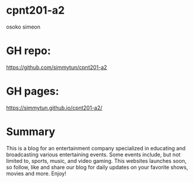 # cpnt201-a2
osoko simeon

# GH repo: 
https://github.com/simmytun/cpnt201-a2

# GH pages:
https://simmytun.github.io/cpnt201-a2/

# Summary
This is a blog for an entertainment company specialized in educating and broadcasting various entertaining events. Some events include, but not limited to, sports, music, and video gaming.
This websites launches soon, so follow, like and share our blog for daily updates on your favorite shows, movies and more. Enjoy!



